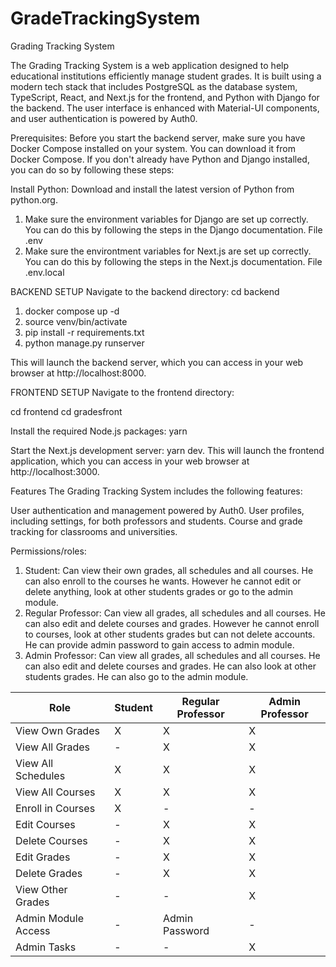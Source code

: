 # GradeTrackingSystem
Grading Tracking System

The Grading Tracking System is a web application designed to help educational institutions efficiently manage student grades. It is built using a modern tech stack that includes PostgreSQL as the database system, TypeScript, React, and Next.js for the frontend, and Python with Django for the backend. The user interface is enhanced with Material-UI components, and user authentication is powered by Auth0.

Prerequisites: 
Before you start the backend server, make sure you have Docker Compose installed on your system. You can download it from Docker Compose. If you don't already have Python and Django installed, you can do so by following these steps:

Install Python: Download and install the latest version of Python from python.org.

1. Make sure the environment variables for Django are set up correctly. You can do this by following the steps in the Django documentation. File .env
2. Make sure the environtment variables for Next.js are set up correctly. You can do this by following the steps in the Next.js documentation. File .env.local


BACKEND SETUP
Navigate to the backend directory:
cd backend

1. docker compose up -d 
2. source venv/bin/activate
3. pip install -r requirements.txt
4. python manage.py runserver

This will launch the backend server, which you can access in your web browser at http://localhost:8000.

FRONTEND SETUP
Navigate to the frontend directory:

cd frontend
cd gradesfront

Install the required Node.js packages:
yarn

Start the Next.js development server:
yarn dev.
This will launch the frontend application, which you can access in your web browser at http://localhost:3000.

Features
The Grading Tracking System includes the following features:

User authentication and management powered by Auth0.
User profiles, including settings, for both professors and students.
Course and grade tracking for classrooms and universities.

Permissions/roles:

1. Student: Can view their own grades, all schedules and all courses. He can also enroll to the courses he wants. However he cannot edit or delete anything, look at other students grades or go to the admin module.
2. Regular Professor: Can view all grades, all schedules and all courses. He can also edit and delete courses and grades. However he cannot enroll to courses, look at other students grades but can not delete accounts. He can provide admin password to gain access to admin module.
3. Admin Professor: Can view all grades, all schedules and all courses. He can also edit and delete courses and grades. He can also look at other students grades. He can also go to the admin module.

| Role               | Student | Regular Professor | Admin Professor |
|-------------------- | ------- | ----------------- | --------------- |
| View Own Grades     |    X    |        X          |        X        |
| View All Grades     |    -    |        X          |        X        |
| View All Schedules  |    X    |        X          |        X        |
| View All Courses    |    X    |        X          |        X        |
| Enroll in Courses   |    X    |        -          |        -        |
| Edit Courses        |    -    |        X          |        X        |
| Delete Courses      |    -    |        X          |        X        |
| Edit Grades         |    -    |        X          |        X        |
| Delete Grades       |    -    |        X          |        X        |
| View Other Grades   |    -    |        -          |        X        |
| Admin Module Access |    -    | Admin Password    |        -        |
| Admin Tasks         |    -    |        -          |        X        |
